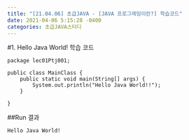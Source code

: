 ```yaml
---
title: "[21.04.06] 초급JAVA - [JAVA 프로그래밍이란?] 학습코드"
date: 2021-04-06 5:15:28 -0400
categories: 초급JAVA스터디 
---
```


#1. Hello Java World! 학습 코드

	package lec01Ptj001;
	
	public class MainClass {
		public static void main(String[] args) {
			System.out.println("Hello Java World!!");
		}
	
	}


##Run 결과

	Hello Java World!
